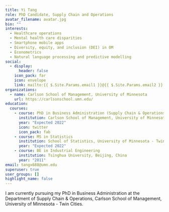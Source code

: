 ```yaml
---
title: Yi Tang
role: PhD Candidate, Supply Chain and Operations
avatar_filename: avatar.jpg
bio: ""
interests:
  - Healthcare operations
  - Mental health care disparities
  - Smartphone mobile apps
  - Diversity, equity, and inclusion (DEI) in OM
  - Econometrics
  - Natural language processing and predictive modelling
social:
  - display:
      header: false
    icon_pack: far
    icon: envelope
    link: mailto:{{ $.Site.Params.email1 }}@{{ $.Site.Params.email2 }}.{{ $.Site.Params.email3 }}
organizations:
  - name: Carlson School of Management, University of Minnesota
    url: https://carlsonschool.umn.edu/
education:
  courses:
    - course: PhD in Business Administration (Supply Chain & Operations)
      institution: Carlson School of Management, University of Minnesota - Twin Cities
      year: "Expected 2022"
      icon: twitter
      icon_pack: fab
    - course: MS in Statistics
      institution: School of Statistics, University of Minnesota - Twin Cities
      year: "Expected 2022"
    - course: BE in Industrial Engineering
      institution: Tsinghua University, Beijing, China
      year: "2011"
email: tangx688@umn.edu
superuser: true
user_groups: []
highlight_name: false
---
```

I am currently pursuing my PhD in Business Administration at the Department of Supply Chain & Operations, Carlson School of Management, University of Minnesota - Twin Cities.